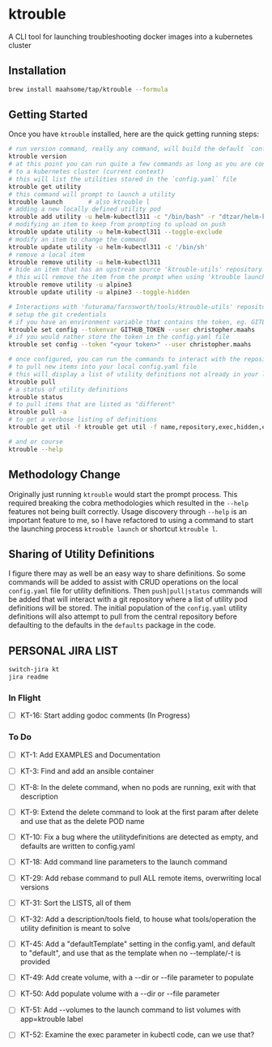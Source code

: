 # ktrouble

A CLI tool for launching troubleshooting docker images into a kubernetes cluster

## Installation

```bash
brew install maahsome/tap/ktrouble --formula
```

## Getting Started

Once you have `ktrouble` installed, here are the quick getting running steps:

```zsh
# run version command, really any command, will build the default `config.yaml` file
ktrouble version
# at this point you can run quite a few commands as long as you are connected
# to a kubernetes cluster (current context)
# this will list the utilities stored in the `config.yaml` file
ktrouble get utility
# this command will prompt to launch a utility
ktrouble launch       # also ktrouble l
# adding a new locally defined utility pod
ktrouble add utility -u helm-kubectl311 -c "/bin/bash" -r "dtzar/helm-kubectl:3.11"
# modifying an item to keep from prompting to upload on push
ktrouble update utility -u helm-kubectl311 --toggle-exclude
# modify an item to change the command
ktrouble update utility -u helm-kubectl311 -c '/bin/sh'
# remove a local item
ktrouble remove utility -u helm-kubectl311
# hide an item that has an upstream source 'ktrouble-utils' repository
# this will remove the item from the prompt when using 'ktrouble launch'
ktrouble remove utility -u alpine3
ktrouble update utility -u alpine3 --toggle-hidden

# Interactions with 'futurama/farnsworth/tools/ktrouble-utils' repository
# setup the git credentials
# if you have an environment variable that contains the token, eg. GITLAB_TOKEN
ktrouble set config --tokenvar GITHUB_TOKEN --user christopher.maahs
# if you would rather store the token in the config.yaml file
ktrouble set config --token "<your token>" --user christopher.maahs

# once configured, you can run the commands to interact with the repository
# to pull new items into your local config.yaml file
# this will display a list of utility definitions not already in your local config
ktrouble pull
# a status of utility definitions
ktrouble status
# to pull items that are listed as "different"
ktrouble pull -a
# to get a verbose listing of definitions
ktrouble get util -f ktrouble get util -f name,repository,exec,hidden,excluded,source

# and or course
ktrouble --help
```

## Methodology Change

Originally just running `ktrouble` would start the prompt process.  This required
breaking the cobra methodologies which resulted in the `--help` features not being
built correctly.  Usage discovery through `--help` is an important feature to me, so
I have refactored to using a command to start the launching process `ktrouble launch`
or shortcut `ktrouble l`.

## Sharing of Utility Definitions

I figure there may as well be an easy way to share definitions.  So some commands
will be added to assist with CRUD operations on the local `config.yaml` file for
utility definitions.  Then `push|pull|status` commands will be added that will
interact with a git repository where a list of utility pod definitions will be
stored.  The initial population of the `config.yaml` utility definitions will
also attempt to pull from the central repository before defaulting to the defaults
in the `defaults` package in the code.

## PERSONAL JIRA LIST

```zsh
switch-jira kt
jira readme
```

### In Flight

- [ ] KT-16:  Start adding godoc comments (In Progress)

### To Do

- [ ] KT-1:   Add EXAMPLES and Documentation
- [ ] KT-3:   Find and add an ansible container
- [ ] KT-8:   In the delete command, when no pods are running, exit with that description
- [ ] KT-9:   Extend the delete command to look at the first param after delete and use that as the delete POD name
- [ ] KT-10:  Fix a bug where the utilitydefinitions are detected as empty, and defaults are written to config.yaml
- [ ] KT-18:  Add command line parameters to the launch command
- [ ] KT-29:  Add rebase command to pull ALL remote items, overwriting local versions
- [ ] KT-31:  Sort the LISTS, all of them
- [ ] KT-32:  Add a description/tools field, to house what tools/operation the utility definition is meant to solve
- [ ] KT-45:  Add a "defaultTemplate" setting in the config.yaml, and default to "default", and use that as the template when no --template/-t is provided
- [ ] KT-49:  Add create volume, with a --dir or --file parameter to populate
- [ ] KT-50:  Add populate volume with a --dir or --file parameter
- [ ] KT-51:  Add --volumes to the launch command to list volumes with app=ktrouble label
- [ ] KT-52:  Examine the exec parameter in kubectl code, can we use that?

